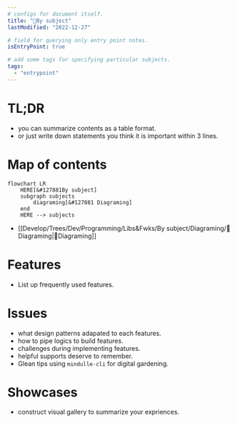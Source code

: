 ```yaml
---
# configs for document itself.
title: "🎉By subject"
lastModified: "2022-12-27"

# field for querying only entry point notes.
isEntryPoint: true

# add some tags for specifying particular subjects.
tags:
  - "entrypoint"
---
```

# TL;DR
- you can summarize contents as a table format.
- or just write down statements you think it is important within 3 lines.


# Map of contents
```mermaid
flowchart LR
	HERE[&#127881By subject]
	subgraph subjects
		diagraming[&#127881 Diagraming]
	end
	HERE --> subjects
```
- [[Develop/Trees/Dev/Programming/Libs&Fwks/By subject/Diagraming/🎉Diagraming|🎉Diagraming]]

# Features
- List up frequently used features.

# Issues
- what design patterns adapated to each features.
- how to pipe logics to build features.
- challenges during implementing features.
- helpful supports deserve to remember.
- Glean tips using `mindulle-cli` for digital gardening.

# Showcases
- construct visual gallery to summarize your expriences.
